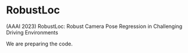 # RobustLoc
(AAAI 2023) RobustLoc: Robust Camera Pose Regression in Challenging Driving Environments


We are preparing the code.

